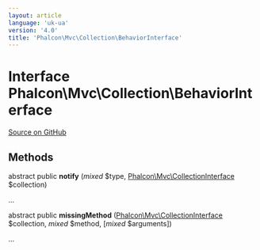 ```yaml
---
layout: article
language: 'uk-ua'
version: '4.0'
title: 'Phalcon\Mvc\Collection\BehaviorInterface'
---
```


# Interface **Phalcon\Mvc\Collection\BehaviorInterface**

<a href="https://github.com/phalcon/cphalcon/tree/v4.0.0/phalcon/mvc/collection/behaviorinterface.zep" class="btn btn-default btn-sm">Source on GitHub</a>

## Methods

abstract public **notify** (*mixed* $type, [Phalcon\Mvc\CollectionInterface](/4.0/en/api/Phalcon_Mvc_CollectionInterface) $collection)

...

abstract public **missingMethod** ([Phalcon\Mvc\CollectionInterface](/4.0/en/api/Phalcon_Mvc_CollectionInterface) $collection, *mixed* $method, [*mixed* $arguments])

...
